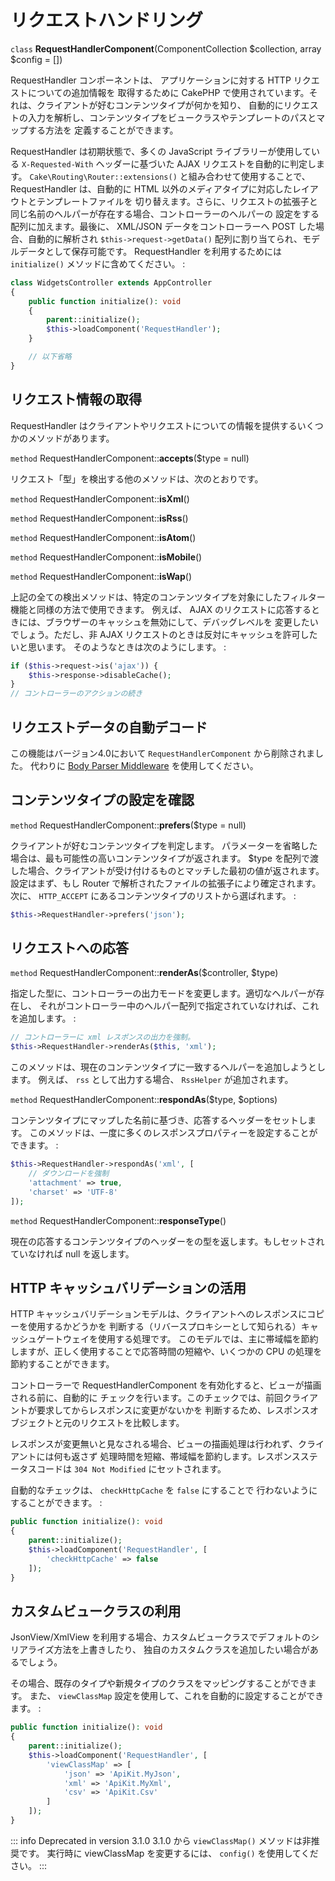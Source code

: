 # リクエストハンドリング

`class` **RequestHandlerComponent**(ComponentCollection $collection, array $config = [])

RequestHandler コンポーネントは、 アプリケーションに対する HTTP リクエストについての追加情報を
取得するために CakePHP で使用されています。それは、クライアントが好むコンテンツタイプが何かを知り、
自動的にリクエストの入力を解析し、コンテンツタイプをビュークラスやテンプレートのパスとマップする方法を
定義することができます。

RequestHandler は初期状態で、多くの JavaScript ライブラリーが使用している `X-Requested-With`
ヘッダーに基づいた AJAX リクエストを自動的に判定します。
`Cake\Routing\Router::extensions()` と組み合わせて使用することで、
RequestHandler は、自動的に HTML 以外のメディアタイプに対応したレイアウトとテンプレートファイルを
切り替えます。さらに、リクエストの拡張子と同じ名前のヘルパーが存在する場合、コントローラーのヘルパーの
設定をする配列に加えます。最後に、 XML/JSON データをコントローラーへ POST した場合、自動的に解析され
`$this->request->getData()` 配列に割り当てられ、モデルデータとして保存可能です。
RequestHandler を利用するためには `initialize()` メソッドに含めてください。 :

``` php
class WidgetsController extends AppController
{
    public function initialize(): void
    {
        parent::initialize();
        $this->loadComponent('RequestHandler');
    }

    // 以下省略
}
```

## リクエスト情報の取得

RequestHandler はクライアントやリクエストについての情報を提供するいくつかのメソッドがあります。

`method` RequestHandlerComponent::**accepts**($type = null)

リクエスト「型」を検出する他のメソッドは、次のとおりです。

`method` RequestHandlerComponent::**isXml**()

`method` RequestHandlerComponent::**isRss**()

`method` RequestHandlerComponent::**isAtom**()

`method` RequestHandlerComponent::**isMobile**()

`method` RequestHandlerComponent::**isWap**()

上記の全ての検出メソッドは、特定のコンテンツタイプを対象にしたフィルター機能と同様の方法で使用できます。
例えば、 AJAX のリクエストに応答するときには、ブラウザーのキャッシュを無効にして、デバッグレベルを
変更したいでしょう。ただし、非 AJAX リクエストのときは反対にキャッシュを許可したいと思います。
そのようなときは次のようにします。 :

``` php
if ($this->request->is('ajax')) {
    $this->response->disableCache();
}
// コントローラーのアクションの続き
```

## リクエストデータの自動デコード

この機能はバージョン4.0において `RequestHandlerComponent` から削除されました。
代わりに [Body Parser Middleware](../../controllers/middleware#body-parser-middleware) を使用してください。

## コンテンツタイプの設定を確認

`method` RequestHandlerComponent::**prefers**($type = null)

クライアントが好むコンテンツタイプを判定します。
パラメーターを省略した場合は、最も可能性の高いコンテンツタイプが返されます。
\$type を配列で渡した場合、クライアントが受け付けるものとマッチした最初の値が返されます。
設定はまず、もし Router で解析されたファイルの拡張子により確定されます。
次に、 `HTTP_ACCEPT` にあるコンテンツタイプのリストから選ばれます。 :

``` php
$this->RequestHandler->prefers('json');
```

## リクエストへの応答

`method` RequestHandlerComponent::**renderAs**($controller, $type)

指定した型に、コントローラーの出力モードを変更します。適切なヘルパーが存在し、
それがコントローラー中のヘルパー配列で指定されていなければ、これを追加します。 :

``` php
// コントローラーに xml レスポンスの出力を強制。
$this->RequestHandler->renderAs($this, 'xml');
```

このメソッドは、現在のコンテンツタイプに一致するヘルパーを追加しようとします。
例えば、 `rss` として出力する場合、 `RssHelper` が追加されます。

`method` RequestHandlerComponent::**respondAs**($type, $options)

コンテンツタイプにマップした名前に基づき、応答するヘッダーをセットします。
このメソッドは、一度に多くのレスポンスプロパティーを設定することができます。 :

``` php
$this->RequestHandler->respondAs('xml', [
    // ダウンロードを強制
    'attachment' => true,
    'charset' => 'UTF-8'
]);
```

`method` RequestHandlerComponent::**responseType**()

現在の応答するコンテンツタイプのヘッダーをの型を返します。もしセットされていなければ null を返します。

## HTTP キャッシュバリデーションの活用

HTTP キャッシュバリデーションモデルは、クライアントへのレスポンスにコピーを使用するかどうかを
判断する（リバースプロキシーとして知られる）キャッシュゲートウェイを使用する処理です。
このモデルでは、主に帯域幅を節約しますが、正しく使用することで応答時間の短縮や、いくつかの
CPU の処理を節約することができます。

コントローラーで RequestHandlerComponent を有効化すると、ビューが描画される前に、自動的に
チェックを行います。このチェックでは、前回クライアントが要求してからレスポンスに変更がないかを
判断するため、レスポンスオブジェクトと元のリクエストを比較します。

レスポンスが変更無いと見なされる場合、ビューの描画処理は行われず、クライアントには何も返さず
処理時間を短縮、帯域幅を節約します。レスポンスステータスコードは `304 Not Modified`
にセットされます。

自動的なチェックは、 `checkHttpCache` を `false` にすることで
行わないようにすることができます。 :

``` php
public function initialize(): void
{
    parent::initialize();
    $this->loadComponent('RequestHandler', [
        'checkHttpCache' => false
    ]);
}
```

## カスタムビュークラスの利用

JsonView/XmlView を利用する場合、カスタムビュークラスでデフォルトのシリアライズ方法を上書きしたり、
独自のカスタムクラスを追加したい場合があるでしょう。

その場合、既存のタイプや新規タイプのクラスをマッピングすることができます。
また、 `viewClassMap` 設定を使用して、これを自動的に設定することができます。 :

``` php
public function initialize(): void
{
    parent::initialize();
    $this->loadComponent('RequestHandler', [
        'viewClassMap' => [
            'json' => 'ApiKit.MyJson',
            'xml' => 'ApiKit.MyXml',
            'csv' => 'ApiKit.Csv'
        ]
    ]);
}
```

::: info Deprecated in version 3.1.0
3.1.0 から `viewClassMap()` メソッドは非推奨です。 実行時に viewClassMap を変更するには、 `config()` を使用してください。
:::
